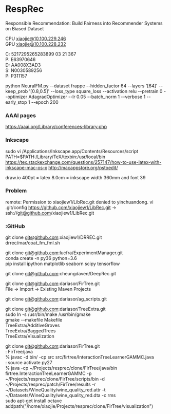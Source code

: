 # RespRec
Responsible Recommendation: Build Fairness into Recommender Systems on Biased Dataset  

CPU xiaojie@10.100.229.246  
GPU xiaojie@10.100.228.232  

C: 5217295265283899 03 21 367  
P: E63970646  
D: AA008X3AD3  
S: N0030589256  
P: P311157  

python NeuralFM.py --dataset frappe --hidden_factor 64 --layers '[64]' --keep_prob '[0.8,0.5]' --loss_type square_loss --activation relu --pretrain 0 --optimizer AdagradOptimizer --lr 0.05 --batch_norm 1 --verbose 1 --early_stop 1 --epoch 200

### AAAI pages
https://aaai.org/Library/conferences-library.php

### Inkscape
sudo vi /Applications/Inkscape.app/Contents/Resources/script
PATH=$PATH:/Library/TeX/texbin:/usr/local/bin
https://tex.stackexchange.com/questions/257147/how-to-use-latex-with-inkscape-mac-os-x
http://macappstore.org/pstoedit/

draw.io 400pt = latex 8.0cm = inkscape width 360mm and font 39

### Problem

remote: Permission to xiaojiew1/LibRec.git denied to yinchuandong.
vi .git/config
  https://github.com/xiaojiew1/LibRec.git
  ->
  ssh://git@github.com/xiaojiew1/LibRec.git

### :GitHub
git clone git@github.com:xiaojiew1/DRREC.git  
drrec/mar/coat_fm_fml.sh  

git clone git@github.com:lucfra/ExperimentManager.git  
conda create -n py36 python=3.6  
pip install ipython matplotlib seaborn scipy tensorflow  

git clone git@github.com:cheungdaven/DeepRec.git  

git clone git@github.com:dariasor/FirTree.git  
  File -> Import -> Existing Maven Projects  

git clone git@github.com:dariasor/ag_scripts.git  

git clone git@github.com:dariasor/TreeExtra.git  
sudo ln -s /usr/bin/make /usr/bin/gmake  
gmake --makefile Makefile  
  TreeExtra/AdditiveGroves  
  TreeExtra/BaggedTrees  
  TreeExtra/Visualization  

git clone git@github.com:dariasor/FirTree.git  
: FirTree/java  
% javac -d bin/ -cp src src/firtree/InteractionTreeLearnerGAMMC.java  
: source activate py27  
% java -cp ~/Projects/resprec/clone/FirTree/java/bin firtree.InteractionTreeLearnerGAMMC -p ~/Projects/resprec/clone/FirTree/scripts/bin -d ~/Projects/resprec/patch/FirTree/results -r ~/Datasets/WineQuality/wine_quality_red.attr -t ~/Datasets/WineQuality/wine_quality_red.dta -c rms  
sudo apt-get install octave  
addpath("/home/xiaojie/Projects/resprec/clone/FirTree/visualization")  
